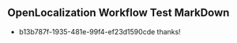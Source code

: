 ## OpenLocalization Workflow Test MarkDown
* b13b787f-1935-481e-99f4-ef23d1590cde thanks!

<!--HONumber=Aug16_HO3-->


